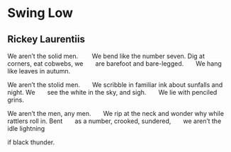 # Swing Low
## Rickey Laurentiis
We aren’t the solid men.
       We bend like the number seven.
Dig at corners, eat cobwebs, we
      are barefoot and bare-legged.
      We hang like leaves in autumn.

We aren’t the stolid men.
      We scribble in familiar ink
about sunfalls and night. We
      see the white in the sky, and sigh.
      We lie with penciled grins.

We aren’t the men, any men.
      We rip at the neck and wonder why
while rattlers roll in. Bent
      as a number, crooked, sundered,
      we aren’t the idle lightning

if black thunder.